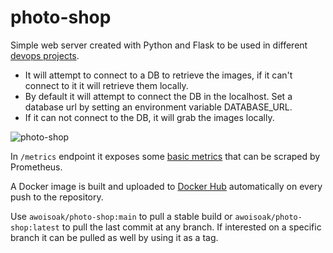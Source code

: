 # photo-shop
Simple web server created with Python and Flask to be used in different [devops projects](https://github.com/awoisoak/devops-sandbox).
- It will attempt to connect to a DB to retrieve the images, if it can't connect to it it will retrieve them locally.
- By default it will attempt to connect the DB in the localhost. Set a database url by setting an environment variable DATABASE_URL. 
- If it can not connect to the DB, it will grab the images locally.

![photo-shop](https://user-images.githubusercontent.com/11469990/198861198-b9af6107-7f2f-4533-82f7-02a0fcd72d3b.png)

In `/metrics` endpoint it exposes some [basic metrics](https://github.com/pilosus/flask_prometheus_metrics) that can be scraped by Prometheus.


A Docker image is built and uploaded to [Docker Hub](https://hub.docker.com/repository/docker/awoisoak/photo-shop) automatically on every push to the repository.

Use `awoisoak/photo-shop:main` to pull a stable build or 
`awoisoak/photo-shop:latest` to pull the last commit at any branch. 
If interested on a specific branch it can be pulled as well by using it as a tag.

